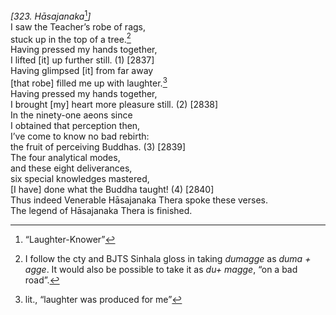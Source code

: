 *\[323. Hāsajanaka*[^1]*\]*  
I saw the Teacher’s robe of rags,  
stuck up in the top of a tree.[^2]  
Having pressed my hands together,  
I lifted \[it\] up further still. (1) \[2837\]  
Having glimpsed \[it\] from far away  
\[that robe\] filled me up with laughter.[^3]  
Having pressed my hands together,  
I brought \[my\] heart more pleasure still. (2) \[2838\]  
In the ninety-one aeons since  
I obtained that perception then,  
I’ve come to know no bad rebirth:  
the fruit of perceiving Buddhas. (3) \[2839\]  
The four analytical modes,  
and these eight deliverances,  
six special knowledges mastered,  
\[I have\] done what the Buddha taught! (4) \[2840\]  
Thus indeed Venerable Hāsajanaka Thera spoke these verses.  
The legend of Hāsajanaka Thera is finished.  
[^1]: “Laughter-Knower”  
[^2]: I follow the cty and BJTS Sinhala gloss in taking *dumagge* as
    *duma + agge*. It would also be possible to take it as *du+ magge*,
    “on a bad road”.  
[^3]: lit., “laughter was produced for me”

